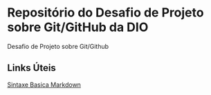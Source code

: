# Repositório do Desafio de Projeto sobre Git/GitHub da DIO
Desafio de Projeto sobre Git/Github 

## Links Úteis
[Sintaxe Basica Markdown](https://www.markdownguide.org/)
